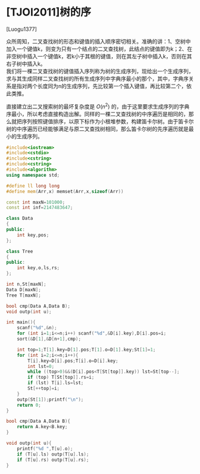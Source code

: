 # [TJOI2011]树的序
[Luogu1377]

众所周知，二叉查找树的形态和键值的插入顺序密切相关。准确的讲：1、空树中加入一个键值k，则变为只有一个结点的二叉查找树，此结点的键值即为k；2、在非空树中插入一个键值k，若k小于其根的键值，则在其左子树中插入k，否则在其右子树中插入k。  
我们将一棵二叉查找树的键值插入序列称为树的生成序列，现给出一个生成序列，求与其生成同样二叉查找树的所有生成序列中字典序最小的那个，其中，字典序关系是指对两个长度同为n的生成序列，先比较第一个插入键值，再比较第二个，依此类推。

直接建立出二叉搜索树的最坏复杂度是 $O(n^2)$ 的，由于这里要求生成序列的字典序最小，所以考虑直接构造出解。同样的一棵二叉查找树的中序遍历是相同的，那么就把序列按照键值排序，以原下标作为小根堆参数，构建笛卡尔树。由于笛卡尔树的中序遍历已经能够满足与原二叉查找树相同，那么笛卡尔树的先序遍历就是最小的生成序列。

```cpp
#include<iostream>
#include<cstdio>
#include<cstring>
#include<cstring>
#include<algorithm>
using namespace std;

#define ll long long
#define mem(Arr,x) memset(Arr,x,sizeof(Arr))

const int maxN=101000;
const int inf=2147483647;

class Data
{
public:
	int key,pos;
};

class Tree
{
public:
	int key,o,ls,rs;
};

int n,St[maxN];
Data D[maxN];
Tree T[maxN];

bool cmp(Data A,Data B);
void outp(int u);

int main(){
	scanf("%d",&n);
	for (int i=1;i<=n;i++) scanf("%d",&D[i].key),D[i].pos=i;
	sort(&D[1],&D[n+1],cmp);

	int top=1;T[1].key=D[1].pos;T[1].o=D[1].key;St[1]=1;
	for (int i=2;i<=n;i++){
		T[i].key=D[i].pos;T[i].o=D[i].key;
		int lst=0;
		while ((top>0)&&(D[i].pos<T[St[top]].key)) lst=St[top--];
		if (top) T[St[top]].rs=i;
		if (lst) T[i].ls=lst;
		St[++top]=i;
	}
	outp(St[1]);printf("\n");
	return 0;
}

bool cmp(Data A,Data B){
	return A.key<B.key;
}

void outp(int u){
	printf("%d ",T[u].o);
	if (T[u].ls) outp(T[u].ls);
	if (T[u].rs) outp(T[u].rs);
}
```